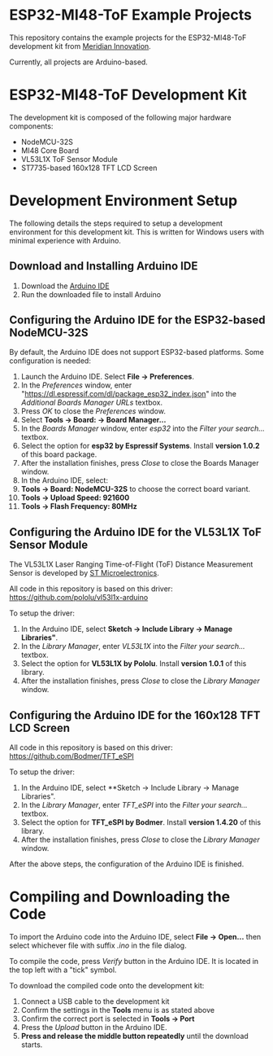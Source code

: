 # ESP32-MI48-ToF Example Projects

This repository contains the example projects for the ESP32-MI48-ToF development kit from [Meridian Innovation](https://www.meridianinno.com/).

Currently, all projects are Arduino-based.

# ESP32-MI48-ToF Development Kit

The development kit is composed of the following major hardware components:
* NodeMCU-32S
* MI48 Core Board
* VL53L1X ToF Sensor Module
* ST7735-based 160x128 TFT LCD Screen

# Development Environment Setup

The following details the steps required to setup a development environment for this development kit. This is written for Windows users with minimal experience with Arduino.

## Download and Installing Arduino IDE

1. Download the [Arduino IDE](https://www.arduino.cc/en/Guide/Windows)
1. Run the downloaded file to install Arduino

## Configuring the Arduino IDE for the ESP32-based NodeMCU-32S
By default, the Arduino IDE does not support ESP32-based platforms. Some configuration is needed:
1. Launch the Arduino IDE. Select **File -> Preferences**.
1. In the *Preferences* window, enter "https://dl.espressif.com/dl/package_esp32_index.json" into the *Additional Boards Manager URLs* textbox.
1. Press *OK* to close the *Preferences* window.
1. Select **Tools -> Board: -> Board Manager...**
1. In the *Boards Manager* window, enter *esp32* into the *Filter your search...* textbox.
1. Select the option for **esp32 by Espressif Systems**. Install **version 1.0.2** of this board package.
1. After the installation finishes, press *Close* to close the Boards Manager window.
1. In the Arduino IDE, select:
  1. **Tools -> Board: NodeMCU-32S** to choose the correct board variant.
  1. **Tools -> Upload Speed: 921600**
  1. **Tools -> Flash Frequency: 80MHz**

## Configuring the Arduino IDE for the VL53L1X ToF Sensor Module

The VL53L1X Laser Ranging Time-of-Flight (ToF) Distance Measurement Sensor is developed by [ST Microelectronics](https://www.st.com/en/imaging-and-photonics-solutions/vl53l1x.html).

All code in this repository is based on this driver: https://github.com/pololu/vl53l1x-arduino

To setup the driver:
1. In the Arduino IDE, select **Sketch -> Include Library -> Manage Libraries"**.
1. In the *Library Manager*, enter *VL53L1X* into the *Filter your search...* textbox.
1. Select the option for **VL53L1X by Pololu**. Install **version 1.0.1** of this library.
1. After the installation finishes, press *Close* to close the *Library Manager* window.

## Configuring the Arduino IDE for the 160x128 TFT LCD Screen

All code in this repository is based on this driver: https://github.com/Bodmer/TFT_eSPI

To setup the driver:
1. In the Arduino IDE, select **Sketch -> Include Library -> Manage Libraries".
1. In the *Library Manager*, enter *TFT_eSPI* into the *Filter your search...* textbox.
1. Select the option for **TFT_eSPI by Bodmer**. Install **version 1.4.20** of this library.
1. After the installation finishes, press *Close* to close the *Library Manager* window.

After the above steps, the configuration of the Arduino IDE is finished.

# Compiling and Downloading the Code

To import the Arduino code into the Arduino IDE, select **File -> Open...** then select whichever file with suffix *.ino* in the file dialog.

To compile the code, press *Verify* button in the Arduino IDE. It is located in the top left with a "tick" symbol.

To download the compiled code onto the development kit:
1. Connect a USB cable to the development kit
1. Confirm the settings in the **Tools** menu is as stated above
1. Confirm the correct port is selected in **Tools -> Port**
1. Press the *Upload* button in the Arduino IDE.
1. **Press and release the middle button repeatedly** until the download starts.
